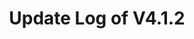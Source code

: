 ---
permalink: /wiki/posts/update-log/4-1-2
title: "Update Log of V4.1.2"
redirect_from:
  - /Posts/Update-Log/4-1-2
easy_links:
  list:
    - link_name: "V4.1.2"
      search:
        name: "V4.1.2"
short_description: "This update fixes the Donations Dock."
update_published_at: "2021-10-03 05:15:00 +00:00"
post_created_at: "2021-10-03 00:00:00 +00:00"
post_updated_at: "2021-10-03 00:00:00 +00:00"
update_published_at_time_zone: "PDT"
tags:
  - V4
  - Bug Fixes Only
update_log_data:
  version: "4.1.2"
  content:
    - title: "Summary"
      id: "SummaryList"
      type: "Typed_Change_List"
      content:
        - text: "Fixed the <code>Dock / Donations Dock</code> and added it back."
          type: "Fix"
    - title: "Full Change List"
      id: "ChangeList"
      type: "Typed_Change_List"
      count: true
      content:
        - text: "Fixed the <code>Dock / Donations Dock</code> and added it back. This is a quick but not ideal fix on my end, Roblox's end is still broken."
          type: "Fix"
---